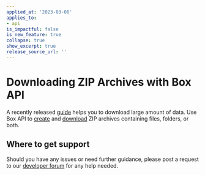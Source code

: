 ```yaml
---
applied_at: '2023-03-08'
applies_to: 
- api
is_impactful: false
is_new_feature: true
collapse: true
show_excerpt: true
release_source_url: ''
---
```


# Downloading ZIP Archives with Box API

A recently released [guide][1] helps you to download large amount of data.
Use Box API to [create][2] and [download][3] ZIP archives containing files, folders, or both.


## Where to get support

Should you have any issues or need further guidance, please post a request to
our [developer forum][4] for any help needed.

[1]: g://downloads/zip-archive
[2]: e://post-zip-downloads
[3]: e://get-zip-downloads-id-content
[4]: https://support.box.com/hc/en-us/community/topics/360001932973-Platform-and-Developer-Forum
